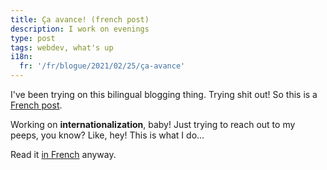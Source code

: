 ```yaml
---
title: Ça avance! (french post)
description: I work on evenings
type: post
tags: webdev, what's up
i18n:
  fr: '/fr/blogue/2021/02/25/ça-avance'
---
```


I've been trying on this bilingual blogging thing. Trying shit out! So this is a [French post](/fr/blogue/2021/02/23/ça-avance).

Working on **internationalization**, baby! Just trying to reach out to my peeps, you know? Like, hey! This is what I do...

Read it [in French](/fr/blogue/2021/02/23/ça-avance) anyway.
